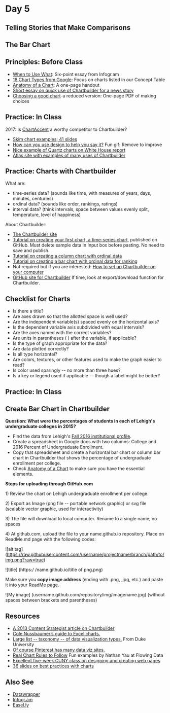 # Day 5

## Telling Stories that Make Comparisons

## The Bar Chart

## Principles: Before Class

- [When to Use What](https://tutorials.infogr.am/finding-the-data/the-basics-of-data-visualization): Six-point essay from Infogr.am
- [18 Chart Types from Google](https://support.google.com/docs/answer/190718?rd=1): Focus on charts listed in our Concept Table
- [Anatomy of a Chart](http://www.lamivo.com/tipsheets/anatomy_chart.pdf): A one-page handout
- [Short essay on quick use of Chartbuilder for a news story](http://journalistsresource.org/tip-sheets/research/dataset-digest-data-gov-chartbuilder-quick-lesson)
- [Choosing a good chart](http://extremepresentation.typepad.com/files/choosing-a-good-chart-09.pdf)-a reduced version: One-page PDF of making choices

## Practice: In Class
2017: Is [ChartAccent](https://chartaccent.github.io/) a worthy competitor to Chartbuilder?
- [Skim chart examples; 41 slides](http://kpq.github.io/sherp-31/assets/lectures/chartexamples.pdf)
- [How can you use design to help you say it?](http://i.imgur.com/RzYaLZg.gif) Fun gif: Remove to improve
- [Nice example of Quartz charts on White House report](http://qz.com/278681/all-yes-all-the-charts-from-the-white-house-report-on-millennials/?wpisrc=nl-wonkbk&wpmm=1)
- [Atlas site with examples of many uses of Chartbuilder](https://www.theatlas.com/charts/new)

## Practice: Charts with Chartbuilder

What are: 
- time-series data? (sounds like time, with measures of years, days, minutes, centuries)
- ordinal data? (sounds like order, rankings, ratings)
- interval data? (think intervals, space between values evenly split, temperature, level of happiness)


About Chartbuilder:
- [The Chartbuilder site](https://quartz.github.io/Chartbuilder/)
- [Tutorial on creating your first chart, a time-series chart](https://github.com/Quartz/Chartbuilder/blob/master/tutorials/basic-chart.md), published on GitHub. Must delete sample data in Input box before pasting. No need to save and publish.
- [Tutorial on creating a column chart with ordinal data](https://github.com/Quartz/Chartbuilder/blob/master/tutorials/column-chart-ordinal-data.md)
- [Tutorial on creating a bar chart with ordinal data for ranking](https://github.com/Quartz/Chartbuilder/blob/master/tutorials/bar-chart-with-ranking-data.md)
- Not required but if you are interested: [How to set up Chartbuilder on your computer](http://www.poynter.org/how-tos/220572/how-to-use-chartbuilder-to-make-simple-graphics-fast/)
- [GitHub site for Chartbuilder](https://github.com/Quartz/Chartbuilder)
If time, look at export/download function for Chartbuilder.

## Checklist for Charts

- Is there a title?
- Are axes drawn so that the allotted space is well used?
- Are the independent variable(s) spaced evenly on the horizontal axis?
- Is the dependent variable axis subdivided with equal intervals?
- Are the axes named with the correct variables?
- Are units in parentheses ( ) after the variable, if applicable?
- Is the type of graph appropriate for the data?
- Are data plotted correctly?
- Is all type horizontal?
- Are colors, textures, or other features used to make the graph easier to read?
- Is color used sparingly -- no more than three hues?
- Is a key or legend used if applicable -- though a label might be better?

## Practice: In Class
## Create Bar Chart in Chartbuilder
**Question: What were the percentages of students in each of Lehigh's undergraduate colleges in 2015?**
- Find the data from Lehigh's [Fall 2016 institutional profile](http://www.lehigh.edu/~oir/profiles/profile_files/LUprofile_2016.pdf).
- Create a spreadsheet in Google docs with two columns: College and 2016 Percent of Undergraduate Enrollment.
- Copy that spreadsheet and create a horizontal bar chart or column bar chart in Chartbuilder that shows the percentage of undergraduate enrollment per college. 
- Check [Anatomy of a Chart](http://www.lamivo.com/tipsheets/anatomy_chart.pdf) to make sure you have the essential elements.

**Steps for uploading through GitHub.com**
<p>1) Review the chart on Lehigh undergraduate enrollment per college. </p>
<p>2) Export as Image (png file -- portable network graphic) or svg file (scalable vector graphic, used for interactivity) 
<p>3) The file will download to local computer. Rename to a single name, no spaces</p>
<p>4) At github.com, upload the file to your name.github.io repository. Place on ReadMe.md page with the following codes:</p>

![alt tag] (https://raw.githubusercontent.com/username/projectname/branch/path/to/img.png?raw=true)

![title] (https:/ /name.github.io/title of png.png)

Make sure you **copy image address** (ending with .png, ,jpg, etc.) and paste it into your ReadMe page.

![My image] (username.github.com/repository/img/imagename.jpg) (without spaces between brackets and parentheses)


## Resources

<ul>
<li><a href="https://contently.com/strategist/2013/10/28/chartbuilder-will-make-you-feel-like-a-graphics-god-but-wont-make-you-jump-off-a-roof-into-a-swimming-pool/">A 2013 Content Strategist article on Chartbuilder</a></li>
<li><a href="http://www.storytellingwithdata.com/2011/11/how-to-do-it-in-excel.html">Cole Nussbaumer&rsquo;s guide to Excel charts.</a></li>
<li><a href="http://guides.library.duke.edu/datavis/vis_types">Large list -- taxonomy -- of data visualization types.</a> From Duke University</li>
<li><a href="https://www.pinterest.com/explore/data-visualization-tools/">Of course Pinterest has many data viz sites.</a></li>
<li><a href="http://flowingdata.com/2015/08/11/real-chart-rules-to-follow/">Real Chart Rules to Follow</a> Fun examples by Nathan Yau at Flowing Data</li>
<li><a href="http://lenagroeger.github.io/design/">Excellent five-week CUNY class on designing and creating web pages</a></li>
<li><a href="http://www.slideshare.net/idigdata/data-visualization-best-practices-2013">36 slides on best practices with charts</a>
</ul>

## Also See
<ul>
<li><a href="http://datawrapper.de/">Datawrapper</a></li>
<li><a href="https://tutorials.infogr.am">Infogr.am</a></li>
<li><a href="https://easel.ly">Easel.ly</a></li>
</ul>


